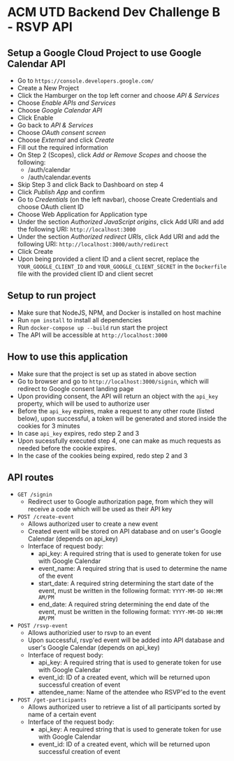 # ACM UTD Backend Dev Challenge B - RSVP API

## Setup a Google Cloud Project to use Google Calendar API

-   Go to `https://console.developers.google.com/`
-   Create a New Project
-   Click the Hamburger on the top left corner and choose <i>API & Services</i>
-   Choose <i>Enable APIs and Services</i>
-   Choose <i>Google Calendar API</i>
-   Click Enable
-   Go back to <i>API & Services</i>
-   Choose <i>OAuth consent screen</i>
-   Choose <i>External</i> and click <i>Create</i>
-   Fill out the required information
-   On Step 2 (Scopes), click <i> Add or Remove Scopes </i> and choose the following:
    -   /auth/calendar
    -   /auth/calendar.events
-   Skip Step 3 and click Back to Dashboard on step 4
-   Click <i>Publish App</i> and confirm
-   Go to <i>Credentials</i> (on the left navbar), choose Create Credentials and choose OAuth client ID
-   Choose Web Application for Application type
-   Under the section <i>Authorized JavaScript origins</i>, click Add URI and add the following URI: `http://localhost:3000`
-   Under the section <i>Authorized redirect URIs</i>, click Add URI and add the following URI: `http://localhost:3000/auth/redirect`
-   Click Create
-   Upon being provided a client ID and a client secret, replace the `YOUR_GOOGLE_CLIENT_ID` and `YOUR_GOOGLE_CLIENT_SECRET` in the `Dockerfile` file with the provided client ID and client secret

## Setup to run project

-   Make sure that NodeJS, NPM, and Docker is installed on host machine
-   Run `npm install` to install all dependencies
-   Run `docker-compose up --build` run start the project
-   The API will be accessible at `http://localhost:3000`

## How to use this application

-   Make sure that the project is set up as stated in above section
-   Go to browser and go to `http://localhost:3000/signin`, which will redirect to Google consent landing page
-   Upon providing consent, the API will return an object with the `api_key` property, which will be used to authorize user
-   Before the `api_key` expires, make a request to any other route (listed below), upon successful, a token will be generated and stored inside the cookies for 3 minutes
-   In case `api_key` expires, redo step 2 and 3
-   Upon sucessfully executed step 4, one can make as much requests as needed before the cookie expires.
-   In the case of the cookies being expired, redo step 2 and 3

## API routes

-   `GET /signin`
    -   Redirect user to Google authorization page, from which they will receive a code which will be used as their API key
-   `POST /create-event`
    -   Allows authorized user to create a new event
    -   Created event will be stored on API database and on user's Google Calendar (depends on api_key)
    -   Interface of request body:
        -   api_key: A required string that is used to generate token for use with Google Calendar
        -   event_name: A required string that is used to determine the name of the event
        -   start_date: A required string determining the start date of the event, must be written in the following format: `YYYY-MM-DD HH:MM AM/PM`
        -   end_date: A required string determining the end date of the event, must be written in the following format: `YYYY-MM-DD HH:MM AM/PM`
-   `POST /rsvp-event`
    -   Allows authorizied user to rsvp to an event
    -   Upon successful, rsvp'ed event will be added into API database and user's Google Calendar (depends on api_key)
    -   Interface of request body:
        -   api_key: A required string that is used to generate token for use with Google Calendar
        -   event_id: ID of a created event, which will be returned upon successful creation of event
        -   attendee_name: Name of the attendee who RSVP'ed to the event
-   `POST /get-participants`
    -   Allows authorized user to retrieve a list of all participants sorted by name of a certain event
    -   Interface of the request body:
        -   api_key: A required string that is used to generate token for use with Google Calendar
        -   event_id: ID of a created event, which will be returned upon successful creation of event

